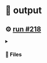 # 📝  output 

## ⚙️ [run #218](https://github.com/jwenerd/ytm-dl/actions/runs/7658928068)

<details>

<summary>

### 📁 Files

</summary>

|                                                                       |lines|size|bytes |
|-----------------------------------------------------------------------|-----|----|------|
|[`output/library_albums.csv` ](output/library_albums.csv)              |942  |68K |65843 |
|[`output/library_songs.csv` ](output/library_songs.csv)                |2882 |244K|247996|
|[`output/liked_songs.csv` ](output/liked_songs.csv)                    |1447 |124K|125675|
|[`output/library_artists.csv` ](output/library_artists.csv)            |2026 |92K |91957 |
|[`output/history.csv` ](output/history.csv)                            |1590 |152K|154541|
|[`output/library_subscriptions.csv` ](output/library_subscriptions.csv)|68   |4.0K|2670  |

</details>